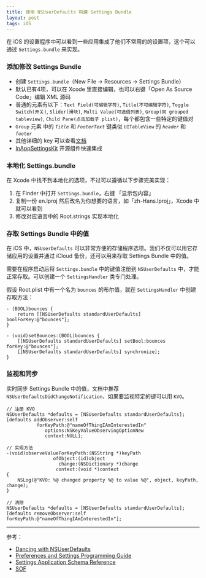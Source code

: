 ```yaml
---
title: 使用 NSUserDefaults 构建 Settings Bundle
layout: post
tags: iOS 
---
```


在 iOS 的设置程序中可以看到一些应用集成了他们不常用的的设置项，这个可以通过 `Settings.bundle` 来实现。

### 添加修改 Settings Bundle
- 创建 `Settings.bundle`（New File -> Resources -> Settings Bundle）
- 默认已有4项，可以在 Xcode 里直接编辑，也可以右键「Open As Source Code」编辑 XML 源码
- 普通的元素有以下：`Text Field(可编辑字符)`, `Title(不可编辑字符)`, `Toggle Switch(开关)`, `Slider(滑块)`, `Multi Value(可选值列表)`, `Group(同 grouped tableview)`, `Child Pane(点击加载子 plist)`，每个都包含一些特定的键值对
- `Group` 元素 中的 *`Title`* 和 *`FooterText`* 键类似 `UITableView` 的 *`header`* 和 *`footer`*
- 其他详细的 key 可以查看[文档](https://developer.apple.com/library/ios/documentation/PreferenceSettings/Conceptual/SettingsApplicationSchemaReference/Introduction/Introduction.html)
- [InAppSettingsKit](https://github.com/futuretap/InAppSettingsKit) 开源组件快速集成

### 本地化 Settings.bundle
在 Xcode 中找不到本地化的选项，不过可以遵循以下步骤完美实现：

1. 在 Finder 中打开 `Settings.bundle`，右键 「显示包内容」
2. 复制一份 en.lproj 然后改名为你想要的语言，如「zh-Hans.lproj」，Xcode 中就可以看到
3. 修改对应语言中的 Root.strings 实现本地化

### 存取 Settings Bundle 中的值
在 iOS 中，`NSUserDefaults` 可以非常方便的存储程序选项。我们不仅可以用它存储应用的设置并通过 iCloud 备份，还可以用来存取 Settings Bundle 中的值。

需要在程序启动后将 `Settings.bundle` 中的键值注册到 `NSUserDefaults` 中，才能正常存取。可以创建一个 `SettingsHandler` 类专门处理。

假设 Root.plist 中有一个名为 `bounces` 的布尔值，就在 `SettingsHandler` 中创建存取方法：

```objc
- (BOOL)bounces {
    return [[NSUserDefaults standardUserDefaults] boolForKey:@"bounces"];
}

- (void)setBounces:(BOOL)bounces {
    [[NSUserDefaults standardUserDefaults] setBool:bounces forKey:@"bounces"];
    [[NSUserDefaults standardUserDefaults] synchronize];
}
```

### 监视和同步
实时同步 Settings Bundle 中的值，文档中推荐 `NSUserDefaultsDidChangeNotification`，如果要监视特定的键可以用 `KVO`。

```objc
// 注册 KVO
NSUserDefaults *defaults = [NSUserDefaults standardUserDefaults];
[defaults addObserver:self
           forKeyPath:@"nameOfThingIAmInterestedIn"
              options:NSKeyValueObservingOptionNew
              context:NULL];
              
// 实现方法
-(void)observeValueForKeyPath:(NSString *)keyPath 
                 ofObject:(id)object
                   change:(NSDictionary *)change
                  context:(void *)context 
{
    NSLog(@"KVO: %@ changed property %@ to value %@", object, keyPath, change);
}

// 清除
NSUserDefaults *defaults = [NSUserDefaults standardUserDefaults];
[defaults removeObserver:self forKeyPath:@"nameOfThingIAmInterestedIn"];
```

---
参考：

- [Dancing with NSUserDefaults](http://dimzzy.wordpress.com/2011/02/01/dancing-with-nsuserdefaults/)
- [Preferences and Settings Programming Guide](https://developer.apple.com/library/mac/documentation/Cocoa/Conceptual/UserDefaults/Introduction/Introduction.html)
- [Settings Application Schema Reference](https://developer.apple.com/library/ios/documentation/PreferenceSettings/Conceptual/SettingsApplicationSchemaReference/Introduction/Introduction.html)
- [SOF](http://stackoverflow.com/questions/10871860/nsuserdefaultsdidchangenotification-whats-the-name-of-the-key-that-changed)